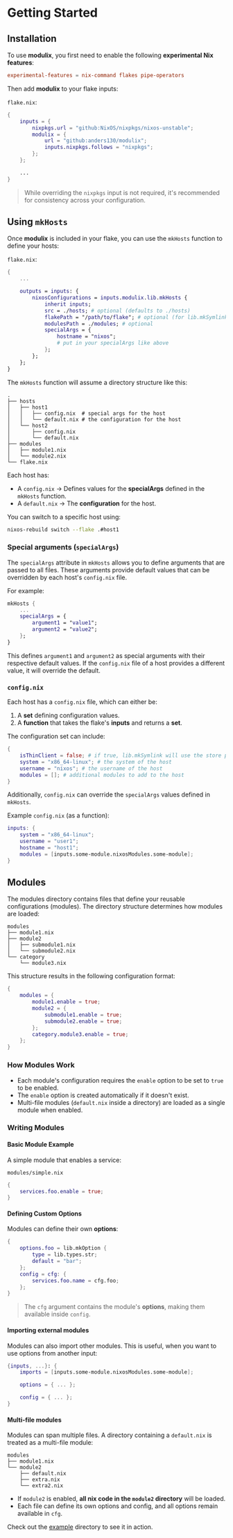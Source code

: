 # Getting Started

## Installation

To use **modulix**, you first need to enable the following **experimental Nix features**:

```conf
experimental-features = nix-command flakes pipe-operators
```

Then add **modulix** to your flake inputs:

`flake.nix`:

```nix
{
    inputs = {
        nixpkgs.url = "github:NixOS/nixpkgs/nixos-unstable";
        modulix = {
            url = "github:anders130/modulix";
            inputs.nixpkgs.follows = "nixpkgs";
        };
    };

    ...
}
```

> While overriding the `nixpkgs` input is not required, it's recommended for consistency across your configuration.

## Using `mkHosts`

Once **modulix** is included in your flake, you can use the `mkHosts` function to define your hosts:

`flake.nix`:

```nix
{
    ...

    outputs = inputs: {
        nixosConfigurations = inputs.modulix.lib.mkHosts {
            inherit inputs;
            src = ./hosts; # optional (defaults to ./hosts)
            flakePath = "/path/to/flake"; # optional (for lib.mkSymlink)
            modulesPath = ./modules; # optional
            specialArgs = {
                hostname = "nixos";
                # put in your specialArgs like above
            };
        };
    };
}
```

The `mkHosts` function will assume a directory structure like this:

```
.
├── hosts
│   ├── host1
│   │   ├── config.nix  # special args for the host
│   │   └── default.nix # the configuration for the host
│   └── host2
│       ├── config.nix
│       └── default.nix
├── modules
│   ├── module1.nix
│   └── module2.nix
└── flake.nix
```

Each host has:

- A `config.nix` → Defines values for the **specialArgs** defined in the `mkHosts` function.
- A `default.nix` → The **configuration** for the host.

You can switch to a specific host using:

```bash
nixos-rebuild switch --flake .#host1
```

### Special arguments (`specialArgs`)

The `specialArgs` attribute in `mkHosts` allows you to define arguments that are passed to all files. These arguments provide default values that can be overridden by each host's `config.nix` file.

For example:

```nix
mkHosts {
    ...
    specialArgs = {
        argument1 = "value1";
        argument2 = "value2";
    };
}
```

This defines `argument1` and `argument2` as special arguments with their respective default values. If the `config.nix` file of a host provides a different value, it will override the default.

### `config.nix`

Each host has a `config.nix` file, which can either be:

1. A **set** defining configuration values.
2. A **function** that takes the flake's **inputs** and returns a **set**.

The configuration set can include:

```nix
{
    isThinClient = false; # if true, lib.mkSymlink will use the store path instead of the flake path
    system = "x86_64-linux"; # the system of the host
    username = "nixos"; # the username of the host
    modules = []; # additional modules to add to the host
}
```

Additionally, `config.nix` can override the `specialArgs` values defined in `mkHosts`.

Example `config.nix` (as a function):

```nix
inputs: {
    system = "x86_64-linux";
    username = "user1";
    hostname = "host1";
    modules = [inputs.some-module.nixosModules.some-module];
}
```

## Modules

The modules directory contains files that define your reusable configurations (modules). The directory structure determines how modules are loaded:

```
modules
├── module1.nix
├── module2
│   ├── submodule1.nix
│   └── submodule2.nix
└── category
    └── module3.nix
```

This structure results in the following configuration format:

```nix
{
    modules = {
        module1.enable = true;
        module2 = {
            submodule1.enable = true;
            submodule2.enable = true;
        };
        category.module3.enable = true;
    };
}
```

### How Modules Work

- Each module's configuration requires the `enable` option to be set to `true` to be enabled.
- The `enable` option is created automatically if it doesn't exist.
- Multi-file modules (`default.nix` inside a directory) are loaded as a single module when enabled.

### Writing Modules

#### Basic Module Example

A simple module that enables a service:

`modules/simple.nix`

```nix
{
    services.foo.enable = true;
}
```

#### Defining Custom Options

Modules can define their own **options**:

```nix
{
    options.foo = lib.mkOption {
        type = lib.types.str;
        default = "bar";
    };
    config = cfg: {
        services.foo.name = cfg.foo;
    };
}
```

> The `cfg` argument contains the module's **options**, making them available inside `config`.

#### Importing external modules

Modules can also import other modules. This is useful, when you want to use options from another input:

```nix
{inputs, ...}: {
    imports = [inputs.some-module.nixosModules.some-module];

    options = { ... };

    config = { ... };
}
```

#### Multi-file modules

Modules can span multiple files. A directory containing a `default.nix` is treated as a multi-file module:

```
modules
├── module1.nix
└── module2
    ├── default.nix
    ├── extra.nix
    └── extra2.nix
```

- If `module2` is enabled, **all nix code in the `module2` directory** will be loaded.
- Each file can define its own options and config, and all options remain available in `cfg`.

Check out the [example](https://github.com/anders130/modulix/tree/master/example) directory to see it in action.
